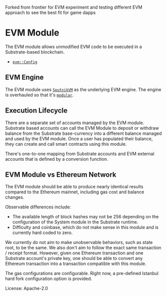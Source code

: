 Forked from frontier for EVM experiment and testing different EVM approach to see the best fit for game dapps

# EVM Module

The EVM module allows unmodified EVM code to be executed in a Substrate-based blockchain.

- [`evm::Config`](https://docs.rs/pallet-evm/2.0.0/pallet_evm/trait.Trait.html)

## EVM Engine

The EVM module uses [`SputnikVM`](https://github.com/rust-blockchain/evm) as the underlying EVM engine. The engine is
overhauled so that it's [`modular`](https://github.com/corepaper/evm).

## Execution Lifecycle

There are a separate set of accounts managed by the EVM module. Substrate based accounts can call the EVM Module to
deposit or withdraw balance from the Substrate base-currency into a different balance managed and used by the EVM
module. Once a user has populated their balance, they can create and call smart contracts using this module.

There's one-to-one mapping from Substrate accounts and EVM external accounts that is defined by a conversion function.

## EVM Module vs Ethereum Network

The EVM module should be able to produce nearly identical results compared to the Ethereum mainnet, including gas cost
and balance changes.

Observable differences include:

- The available length of block hashes may not be 256 depending on the configuration of the System module in the
  Substrate runtime.
- Difficulty and coinbase, which do not make sense in this module and is currently hard coded to zero.

We currently do not aim to make unobservable behaviors, such as state root, to be the same. We also don't aim to follow
the exact same transaction / receipt format. However, given one Ethereum transaction and one Substrate account's private
key, one should be able to convert any Ethereum transaction into a transaction compatible with this module.

The gas configurations are configurable. Right now, a pre-defined Istanbul hard fork configuration option is provided.

License: Apache-2.0